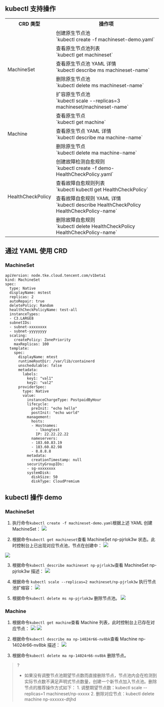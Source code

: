 ## kubectl 支持操作

<table class="table-striped">
<tbody>
	<tr>
		<th>CRD 类型</th>
		<th>操作项</th>
	</tr>
		<tr>
		<td rowspan="5">MachineSet</td>
		<td>创建原生节点池<br>`kubectl create -f machineset-demo.yaml`</td>
	</tr>
	<tr>
		<td>查看原生节点池列表<br>`kubectl get machineset`</td>
	</tr>
	<tr>
		<td>查看原生节点池 YAML 详情<br>`kubectl describe ms machineset-name`</td>
	</tr>
	<tr>
		<td>删除原生节点池<br>`kubectl delete ms machineset-name`</td>
	</tr>
	<tr>
		<td>扩容原生节点池<br>`kubectl scale --replicas=3 machineset/machineset-name`</td>
	</tr>
	<tr>
	  <td rowspan="3">Machine</td>
		<td>查看原生节点<br>`kubectl get  machine`</td>
	</tr>
	<tr>
		<td>查看原生节点 YAML 详情<br>`kubectl describe  ma machine-name`</td>
	</tr>
	<tr>
		<td>删除原生节点<br>`kubectl delete ma machine-name`</td>
	</tr>
  <tr>
    <td rowspan="4">HealthCheckPolicy</td>
    <td>创建故障检测自愈规则<br>`kubectl create -f demo-HealthCheckPolicy.yaml`</td>
  </tr>
  <tr>
    <td>查看故障自愈规则列表<br>`kubectl kubectl get HealthCheckPolicy`</td>
  </tr>
  <tr>
    <td>查看故障自愈规则 YAML 详情<br>`kubectl describe HealthCheckPolicy HealthCheckPolicy-name`</td>
  </tr>
  <tr>
    <td>删除故障自愈规则<br>`kubectl delete HealthCheckPolicy HealthCheckPolicy-name`</td>
  </tr>
</table>


## 通过 YAML 使用 CRD
###  MachineSet
```
apiVersion: node.tke.cloud.tencent.com/v1beta1
kind: MachineSet
spec:
  type: Native
  displayName: mstest
  replicas: 2
  autoRepair: true
  deletePolicy: Random
  healthCheckPolicyName: test-all
  instanceTypes:
  - C3.LARGE8
  subnetIDs:
  - subnet-xxxxxxxx
  - subnet-yyyyyyyy
  scaling:
    createPolicy: ZonePriority
    maxReplicas: 100
  template:
    spec:
      displayName: mtest
      runtimeRootDir: /var/lib/containerd
      unschedulable: false
      metadata:
        labels:
          key1: "val1"
          key2: "val2"
      providerSpec:
        type: Native
        value:
          instanceChargeType: PostpaidByHour
          lifecycle:
            preInit: "echo hello"
            postInit: "echo world"
          management:
            hosts:
            - Hostnames:
              - lkongtest
              IP: 22.22.22.22
            nameservers:
            - 183.60.83.19
            - 183.60.82.98
            - 8.8.8.8
          metadata:
            creationTimestamp: null
          securityGroupIDs:
          - sg-xxxxxxxx
          systemDisk:
            diskSize: 50
            diskType: CloudPremium
```

## kubectl 操作 demo
### MachineSet

1. 执行命令`kubectl create -f machineset-demo.yaml`根据上述 YAML 创建 MachineSet：
![](https://qcloudimg.tencent-cloud.cn/raw/fe738f177f96c69d537d17e7627ef7bc.png)

2. 根据命令`kubectl get machineset`查看 MachineSet np-pjrlok3w 状态。此时控制台上已出现对应节点池，节点在创建中：
![](https://qcloudimg.tencent-cloud.cn/raw/0310234f91bfb13155e1836f6a4f3660.png)

![](https://staticintl.cloudcachetci.com/yehe/backend-news/iMG7238_%E4%BC%81%E4%B8%9A%E5%BE%AE%E4%BF%A1%E6%88%AA%E5%9B%BE_20230105112642.png)

3. 根据命令`kubectl describe machineset np-pjrlok3w`查看 MachineSet np-pjrlok3w 描述：
![](https://qcloudimg.tencent-cloud.cn/raw/175a797853bec72d6ae75bb488da8cbe.png)

4. 根据命令 `kubectl scale --replicas=2 machineset/np-pjrlok3w` 执行节点池扩缩容：
![](https://qcloudimg.tencent-cloud.cn/raw/70c9803505718e7bfd5c3716cab87b80.png)

5. 根据命令`kubectl delete ms np-pjrlok3w` 删除节点池。
![](https://qcloudimg.tencent-cloud.cn/raw/14e3bba4321675852202e24855e5eb58.png)

### Machine
1. 根据命令`kubectl get machine`查看 Machine 列表，此时控制台上已存在对应节点：
![](https://qcloudimg.tencent-cloud.cn/raw/de4d37e33c547cddd9c214ae55e093d4.png)
![](https://staticintl.cloudcachetci.com/yehe/backend-news/kFLI378_%E4%BC%81%E4%B8%9A%E5%BE%AE%E4%BF%A1%E6%88%AA%E5%9B%BE_20230105143545.png)

2. 根据命令`kubectl describe ma np-14024r66-nv8bk`查看 Machine np-14024r66-nv8bk 描述：
![](https://qcloudimg.tencent-cloud.cn/raw/90545651c88836291914421607c0ed33.png)

3. 根据命令`kubectl delete ma np-14024r66-nv8bk` 删除节点。

>?
>- 如果没有调整节点池期望节点数而直接删除节点，节点池内会在检测到实际节点数不满足声明式节点数量，创建一个新节点加入节点池。删除节点的推荐操作方式如下：
	1. 调整期望节点数：kubectl scale --replicas=1 machineset/np-xxxxx
	2. 删除对应节点：kubectl delete machine np-xxxxxx-dtjhd

